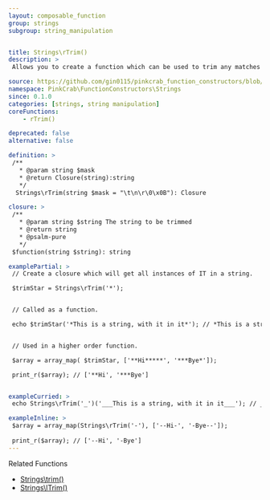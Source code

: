 ```yaml
---
layout: composable_function
group: strings
subgroup: string_manipulation


title: Strings\rTrim()
description: >
 Allows you to create a function which can be used to trim any matches from a mask. Trims the matching values from the end only These can either be used as part of a Higher Order Function such as array_map() or as part of a compiled/pipe function.

source: https://github.com/gin0115/pinkcrab_function_constructors/blob/master/src/strings.php#L477
namespace: PinkCrab\FunctionConstructors\Strings
since: 0.1.0
categories: [strings, string manipulation]
coreFunctions: 
    - rTrim()

deprecated: false
alternative: false

definition: >
 /**
   * @param string $mask
   * @return Closure(string):string
   */
  Strings\rTrim(string $mask = "\t\n\r\0\x0B"): Closure

closure: >
 /**
   * @param string $string The string to be trimmed
   * @return string
   * @psalm-pure
   */ 
 $function(string $string): string

examplePartial: >
 // Create a closure which will get all instances of IT in a string.

 $trimStar = Strings\rTrim('*'); 


 // Called as a function.

 echo $trimStar('*This is a string, with it in it*'); // *This is a string, with it in it


 // Used in a higher order function.

 $array = array_map( $trimStar, ['**Hi*****', '***Bye*']);

 print_r($array); // ['**Hi', '***Bye']


exampleCurried: >
 echo Strings\rTrim('_')('___This is a string, with it in it___'); // ___This is a string, with it in it

exampleInline: >
 $array = array_map(Strings\rTrim('-'), ['--Hi-', '-Bye--']);
 
 print_r($array); // ['--Hi', '-Bye']
---
```


Related Functions
<ul>
  <li><a href="{{ site.url }}/strings/trim">Strings\trim()</a></li>
  <li><a href="{{ site.url }}/strings/lTrim">Strings\lTrim()</a></li>
  <!-- <li><a href="{{ site.url }}/strings/rTrim">Strings\rTrim()</a></li> -->
</ul>